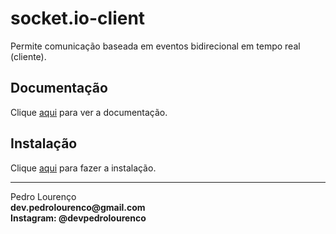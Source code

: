 # socket.io-client

Permite comunicação baseada em eventos bidirecional em tempo real (cliente).

## Documentação

Clique [aqui](https://github.com/socketio/socket.io-client) para ver a documentação.

## Instalação

Clique [aqui](https://www.npmjs.com/package/socket.io-client) para fazer a instalação.



<hr>
<stong>Pedro Lourenço</strong><br>
<Strong>dev.pedrolourenco@gmail.com</strong><br>
<Strong>Instagram: @devpedrolourenco</strong>